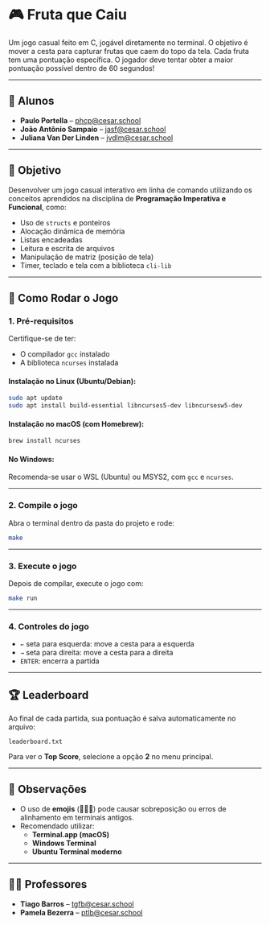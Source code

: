
# 🎮 Fruta que Caiu

Um jogo casual feito em C, jogável diretamente no terminal. O objetivo é mover a cesta para capturar frutas que caem do topo da tela. Cada fruta tem uma pontuação específica. O jogador deve tentar obter a maior pontuação possível dentro de 60 segundos!

---

## 👥 Alunos

- **Paulo Portella** – phcp@cesar.school  
- **João Antônio Sampaio** – jasf@cesar.school  
- **Juliana Van Der Linden** – jvdlm@cesar.school

---

## 🧩 Objetivo

Desenvolver um jogo casual interativo em linha de comando utilizando os conceitos aprendidos na disciplina de **Programação Imperativa e Funcional**, como:

- Uso de `structs` e ponteiros  
- Alocação dinâmica de memória  
- Listas encadeadas  
- Leitura e escrita de arquivos  
- Manipulação de matriz (posição de tela)  
- Timer, teclado e tela com a biblioteca `cli-lib`

---


## 🚀 Como Rodar o Jogo

### 1. Pré-requisitos

Certifique-se de ter:

- O compilador `gcc` instalado
- A biblioteca `ncurses` instalada

#### Instalação no Linux (Ubuntu/Debian):
```bash
sudo apt update
sudo apt install build-essential libncurses5-dev libncursesw5-dev
```

#### Instalação no macOS (com Homebrew):
```bash
brew install ncurses
```

#### No Windows:
Recomenda-se usar o WSL (Ubuntu) ou MSYS2, com `gcc` e `ncurses`.

---

### 2. Compile o jogo

Abra o terminal dentro da pasta do projeto e rode:

```bash
make
```

---

### 3. Execute o jogo

Depois de compilar, execute o jogo com:

```bash
make run
```

---

### 4. Controles do jogo

- `←` seta para esquerda: move a cesta para a esquerda  
- `→` seta para direita: move a cesta para a direita  
- `ENTER`: encerra a partida

---

## 🏆 Leaderboard

Ao final de cada partida, sua pontuação é salva automaticamente no arquivo:

```
leaderboard.txt
```

Para ver o **Top Score**, selecione a opção **2** no menu principal.

---

## 🧪 Observações

- O uso de **emojis** (🍎🍌🍇) pode causar sobreposição ou erros de alinhamento em terminais antigos.
- Recomendado utilizar:
  - **Terminal.app (macOS)**
  - **Windows Terminal**
  - **Ubuntu Terminal moderno**

---

## 👨‍🏫 Professores

- **Tiago Barros** – tgfb@cesar.school  
- **Pamela Bezerra** – ptlb@cesar.school
